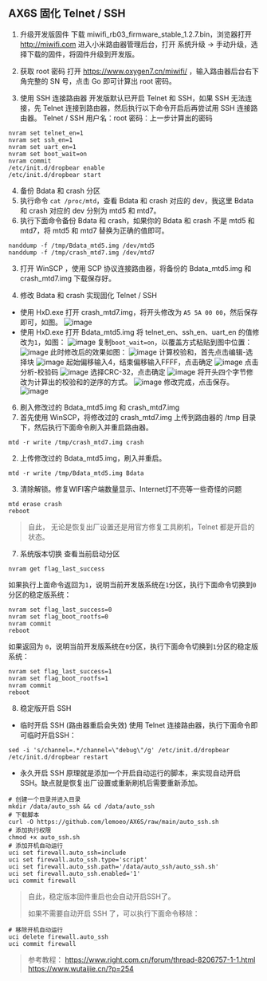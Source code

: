 ## AX6S 固化  Telnet / SSH

1. 升级开发版固件
下载 miwifi_rb03_firmware_stable_1.2.7.bin，浏览器打开 http://miwifi.com 进入小米路由器管理后台，打开 系统升级 -> 手动升级，选择下载的固件，将固件升级到开发版。

2. 获取 root 密码
打开  https://www.oxygen7.cn/miwifi/ ，输入路由器后台右下角完整的 SN 号，点击 Go 即可计算出 root 密码。

3. 使用 SSH 连接路由器
开发版默认已开启 Telnet 和 SSH，如果 SSH 无法连接，先 Telnet 连接到路由器，然后执行以下命令开启后再尝试用 SSH 连接路由器。
Telnet / SSH 用户名：root
密码：上一步计算出的密码
```shell
nvram set telnet_en=1
nvram set ssh_en=1
nvram set uart_en=1
nvram set boot_wait=on
nvram commit
/etc/init.d/dropbear enable
/etc/init.d/dropbear start
```

4. 备份 Bdata 和 crash 分区
  1. 执行命令 `cat /proc/mtd`，查看 Bdata 和 crash 对应的 dev，我这里 Bdata 和 crash 对应的 dev 分别为 mtd5 和 mtd7。
  2. 执行下面命令备份 Bdata 和 crash，如果你的 Bdata 和 crash 不是 mtd5 和 mtd7，将 mtd5 和 mtd7 替换为正确的值即可。
  ```shell
  nanddump -f /tmp/Bdata_mtd5.img /dev/mtd5
  nanddump -f /tmp/crash_mtd7.img /dev/mtd7
  ```
  3. 打开 WinSCP ，使用 SCP 协议连接路由器，将备份的 Bdata_mtd5.img 和 crash_mtd7.img 下载保存好。

5. 修改 Bdata 和 crash 实现固化 Telnet / SSH
  - 使用 HxD.exe 打开 crash_mtd7.img，将开头修改为 `A5 5A 00 00`，然后保存即可，如图。
  ![image](https://github.com/lemoeo/AX6S/raw/main/doc/1.png)
  - 使用 HxD.exe 打开 Bdata_mtd5.img
  将 telnet_en、ssh_en、uart_en 的值修改为`1`，如图：
  ![image](https://github.com/lemoeo/AX6S/raw/main/doc/2.png)
  复制`boot_wait=on`，以覆盖方式粘贴到图中位置：
  ![image](https://github.com/lemoeo/AX6S/raw/main/doc/3.png)
  此时修改后的效果如图：
  ![image](https://github.com/lemoeo/AX6S/raw/main/doc/4.png)
  计算校验和，首先点击编辑-选择块
  ![image](https://github.com/lemoeo/AX6S/raw/main/doc/5.png)
  起始偏移输入4，结束偏移输入FFFF，点击确定
  ![image](https://github.com/lemoeo/AX6S/raw/main/doc/6.png)
  点击分析-校验码
  ![image](https://github.com/lemoeo/AX6S/raw/main/doc/7.png)
  选择CRC-32，点击确定
  ![image](https://github.com/lemoeo/AX6S/raw/main/doc/8.png)
  将开头四个字节修改为计算出的校验和的逆序的方式。
  ![image](https://github.com/lemoeo/AX6S/raw/main/doc/9.png)
  修改完成，点击保存。
  ![image](https://github.com/lemoeo/AX6S/raw/main/doc/10.png)

6. 刷入修改过的 Bdata_mtd5.img 和 crash_mtd7.img
  1. 首先使用 WinSCP，将修改过的 crash_mtd7.img 上传到路由器的 /tmp 目录下，然后执行下面命令刷入并重启路由器。
  ```shell
  mtd -r write /tmp/crash_mtd7.img crash
  ```
  2. 上传修改过的 Bdata_mtd5.img，刷入并重启。
  ```shell
  mtd -r write /tmp/Bdata_mtd5.img Bdata
  ```
  3. 清除解锁。修复WIFI客户端数量显示、Internet灯不亮等一些奇怪的问题
  ```
  mtd erase crash
  reboot
  ```
  > 自此， 无论是恢复出厂设置还是用官方修复工具刷机，Telnet 都是开启的状态。

7. 系统版本切换
查看当前启动分区
```
nvram get flag_last_success
```
如果执行上面命令返回为`1`，说明当前开发版系统在`1`分区，执行下面命令切换到`0`分区的稳定版系统：
```
nvram set flag_last_success=0
nvram set flag_boot_rootfs=0
nvram commit
reboot
```
如果返回为 `0`，说明当前开发版系统在`0`分区，执行下面命令切换到`1`分区的稳定版系统：
```
nvram set flag_last_success=1
nvram set flag_boot_rootfs=1
nvram commit
reboot
```

8. 稳定版开启 SSH
- 临时开启 SSH (路由器重启会失效)
使用 Telnet 连接路由器，执行下面命令即可临时开启SSH：
```
sed -i 's/channel=.*/channel=\"debug\"/g' /etc/init.d/dropbear
/etc/init.d/dropbear restart
```
- 永久开启 SSH
原理就是添加一个开启自动运行的脚本，来实现自动开启 SSH。缺点就是恢复出厂设置或重新刷机后需要重新添加。
```shell
# 创建一个目录并进入目录
mkdir /data/auto_ssh && cd /data/auto_ssh
# 下载脚本
curl -O https://github.com/lemoeo/AX6S/raw/main/auto_ssh.sh
# 添加执行权限
chmod +x auto_ssh.sh
# 添加开机自动运行
uci set firewall.auto_ssh=include
uci set firewall.auto_ssh.type='script'
uci set firewall.auto_ssh.path='/data/auto_ssh/auto_ssh.sh'
uci set firewall.auto_ssh.enabled='1'
uci commit firewall
```

> 自此，稳定版本固件重启也会自动开启SSH了。
> 
> 如果不需要自动开启 SSH 了，可以执行下面命令移除：
```
# 移除开机自动运行
uci delete firewall.auto_ssh
uci commit firewall
```

> 参考教程：
> https://www.right.com.cn/forum/thread-8206757-1-1.html
> https://www.wutaijie.cn/?p=254